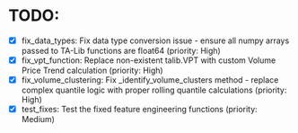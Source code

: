 # TODO:

- [x] fix_data_types: Fix data type conversion issue - ensure all numpy arrays passed to TA-Lib functions are float64 (priority: High)
- [x] fix_vpt_function: Replace non-existent talib.VPT with custom Volume Price Trend calculation (priority: High)
- [x] fix_volume_clustering: Fix _identify_volume_clusters method - replace complex quantile logic with proper rolling quantile calculations (priority: High)
- [x] test_fixes: Test the fixed feature engineering functions (priority: Medium)
